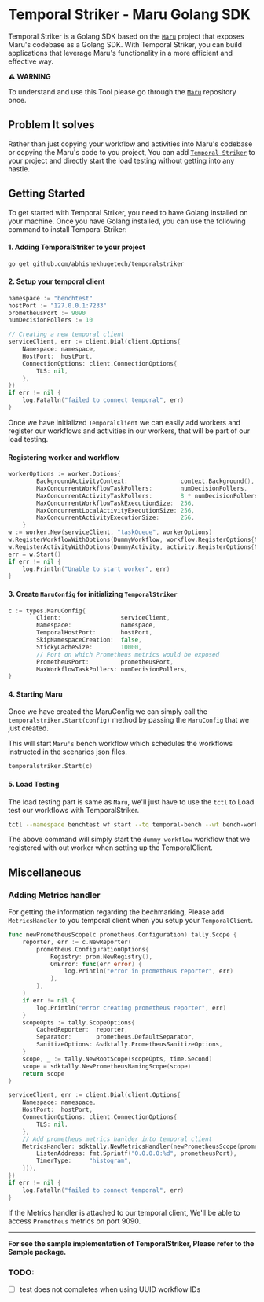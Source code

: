 # Temporal Striker - Maru Golang SDK

Temporal Striker is a Golang SDK based on the [`Maru`](https://github.com/temporalio/maru) project that exposes Maru's codebase as a Golang SDK. With Temporal Striker, you can build applications that leverage Maru's functionality in a more efficient and effective way.

**⚠️ WARNING**

To understand and use this Tool please go through the [`Maru`](https://github.com/temporalio/maru) repository once.


## Problem It solves

Rather than just copying your workflow and activities into Maru's codebase or copying the Maru's code to you project, You can add [`Temporal Striker`]() to your project and directly start the load testing without getting into any hastle.


## Getting Started

To get started with Temporal Striker, you need to have Golang installed on your machine. Once you have Golang installed, you can use the following command to install Temporal Striker:


#### 1. Adding TemporalStriker to your project

```bash
go get github.com/abhishekhugetech/temporalstriker
```

#### 2. Setup your temporal client

```go
namespace := "benchtest"
hostPort := "127.0.0.1:7233"
prometheusPort := 9090
numDecisionPollers := 10

// Creating a new temporal client
serviceClient, err := client.Dial(client.Options{
    Namespace: namespace,
    HostPort:  hostPort,
    ConnectionOptions: client.ConnectionOptions{
        TLS: nil,
    },
})
if err != nil {
    log.Fatalln("failed to connect temporal", err)
}
```

Once we have initialized `TemporalClient` we can easily add workers and register our workflows and activities in our workers, that will be part of our load testing.


#### Registering worker and workflow

```go
workerOptions := worker.Options{
		BackgroundActivityContext:               context.Background(),
		MaxConcurrentWorkflowTaskPollers:        numDecisionPollers,
		MaxConcurrentActivityTaskPollers:        8 * numDecisionPollers,
		MaxConcurrentWorkflowTaskExecutionSize:  256,
		MaxConcurrentLocalActivityExecutionSize: 256,
		MaxConcurrentActivityExecutionSize:      256,
	}
w := worker.New(serviceClient, "taskQueue", workerOptions)
w.RegisterWorkflowWithOptions(DummyWorkflow, workflow.RegisterOptions{Name: "dummy-workflow"})
w.RegisterActivityWithOptions(DummyActivity, activity.RegisterOptions{Name: "dummy-activity"})
err = w.Start()
if err != nil {
    log.Println("Unable to start worker", err)
}
```


#### 3. Create `MaruConfig` for initializing `TemporalStriker`

```go
c := types.MaruConfig{
		Client:                 serviceClient,
		Namespace:              namespace,
		TemporalHostPort:       hostPort,
		SkipNamespaceCreation:  false,
		StickyCacheSize:        10000,
        // Port on which Prometheus metrics would be exposed
		PrometheusPort:         prometheusPort,
		MaxWorkflowTaskPollers: numDecisionPollers,
}
```


#### 4. Starting Maru

Once we have created the MaruConfig we can simply call the `temporalstriker.Start(config)` method by passing the `MaruConfig` that we just created.

This will start `Maru's` bench workflow which schedules the workflows instructed in the scenarios json files.


```go
temporalstriker.Start(c)
```


#### 5. Load Testing

The load testing part is same as `Maru`, we'll just have to use the `tctl` to Load test our workflows with TemporalStriker.

```bash
tctl --namespace benchtest wf start --tq temporal-bench --wt bench-workflow --wtt 5 --et 1800 --if ./sample/dummy.json --wid 1
```


The above command will simply start the `dummy-workflow` workflow that we registered with out worker when setting up the TemporalClient.

## Miscellaneous

### Adding Metrics handler

For getting the information regarding the bechmarking, Please add `MetricsHandler` to you temporal client when you setup your `TemporalClient`.

```go
func newPrometheusScope(c prometheus.Configuration) tally.Scope {
	reporter, err := c.NewReporter(
		prometheus.ConfigurationOptions{
			Registry: prom.NewRegistry(),
			OnError: func(err error) {
				log.Println("error in prometheus reporter", err)
			},
		},
	)
	if err != nil {
		log.Println("error creating prometheus reporter", err)
	}
	scopeOpts := tally.ScopeOptions{
		CachedReporter:  reporter,
		Separator:       prometheus.DefaultSeparator,
		SanitizeOptions: &sdktally.PrometheusSanitizeOptions,
	}
	scope, _ := tally.NewRootScope(scopeOpts, time.Second)
	scope = sdktally.NewPrometheusNamingScope(scope)
	return scope
}

serviceClient, err := client.Dial(client.Options{
    Namespace: namespace,
    HostPort:  hostPort,
    ConnectionOptions: client.ConnectionOptions{
        TLS: nil,
    },
    // Add prometheus metrics hanlder into temporal client
    MetricsHandler: sdktally.NewMetricsHandler(newPrometheusScope(prometheus.Configuration{
        ListenAddress: fmt.Sprintf("0.0.0.0:%d", prometheusPort),
        TimerType:     "histogram",
    })),
})
if err != nil {
    log.Fatalln("failed to connect temporal", err)
}

```

If the Metrics handler is attached to our temporal client, We'll be able to access `Prometheus` metrics on port 9090.



---


**For see the sample implementation of TemporalStriker, Please refer to the Sample package.**


### TODO:

- [ ] test does not completes when using UUID workflow IDs
